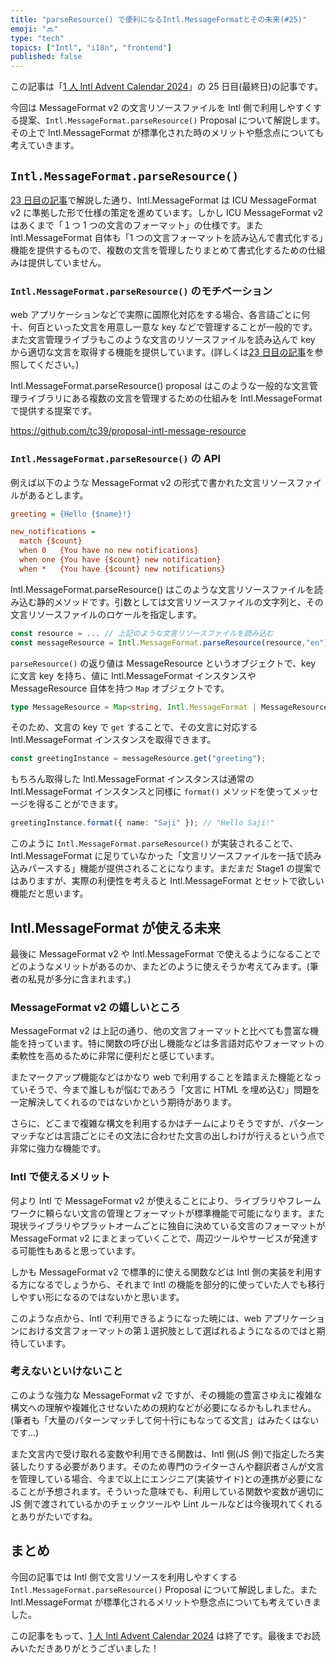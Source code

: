 ```yaml
---
title: "parseResource() で便利になるIntl.MessageFormatとその未来(#25)"
emoji: "🔜"
type: "tech"
topics: ["Intl", "i18n", "frontend"]
published: false
---
```


この記事は「[1 人 Intl Advent Calendar 2024](https://adventar.org/calendars/10555)」の 25 日目(最終日)の記事です。

今回は MessageFormat v2 の文言リソースファイルを Intl 側で利用しやすくする提案、`Intl.MessageFormat.parseResource()` Proposal について解説します。その上で Intl.MessageFormat が標準化された時のメリットや懸念点についても考えていきます。

## `Intl.MessageFormat.parseResource()`

[23 日目の記事](https://zenn.dev/sajikix/articles/intl-advent-calendar-24-23)で解説した通り、Intl.MessageFormat は ICU MessageFormat v2 に準拠した形で仕様の策定を進めています。しかし ICU MessageFormat v2 はあくまで「１つ 1 つの文言のフォーマット」の仕様です。また Intl.MessageFormat 自体も「1 つの文言フォーマットを読み込んで書式化する」機能を提供するもので、複数の文言を管理したりまとめて書式化するための仕組みは提供していません。

### `Intl.MessageFormat.parseResource()` のモチベーション

web アプリケーションなどで実際に国際化対応をする場合、各言語ごとに何十、何百といった文言を用意し一意な key などで管理することが一般的です。また文言管理ライブラもこのような文言のリソースファイルを読み込んで key から適切な文言を取得する機能を提供しています。(詳しくは[23 日目の記事](https://zenn.dev/sajikix/articles/intl-advent-calendar-24-23)を参照してください。)

Intl.MessageFormat.parseResource() proposal はこのような一般的な文言管理ライブラリにある複数の文言を管理するための仕組みを Intl.MessageFormat で提供する提案です。

https://github.com/tc39/proposal-intl-message-resource

### `Intl.MessageFormat.parseResource()` の API

例えば以下のような MessageFormat v2 の形式で書かれた文言リソースファイルがあるとします。

```ini
greeting = {Hello {$name}!}

new_notifications =
  match {$count}
  when 0   {You have no new notifications}
  when one {You have {$count} new notification}
  when *   {You have {$count} new notifications}
```

Intl.MessageFormat.parseResource() はこのような文言リソースファイルを読み込む静的メソッドです。引数としては文言リソースファイルの文字列と、その文言リソースファイルのロケールを指定します。

```ts
const resource = ... // 上記のような文言リソースファイルを読み込む
const messageResource = Intl.MessageFormat.parseResource(resource,"en");
```

`parseResource()` の返り値は MessageResource というオブジェクトで、key に文言 key を持ち、値に Intl.MessageFormat インスタンスや MessageResource 自体を持つ `Map` オブジェクトです。

```ts
type MessageResource = Map<string, Intl.MessageFormat | MessageResource>;
```

そのため、文言の key で `get` することで、その文言に対応する Intl.MessageFormat インスタンスを取得できます。

```ts
const greetingInstance = messageResource.get("greeting");
```

もちろん取得した Intl.MessageFormat インスタンスは通常の Intl.MessageFormat インスタンスと同様に `format()` メソッドを使ってメッセージを得ることができます。

```ts
greetingInstance.format({ name: "Saji" }); // "Hello Saji!"
```

このように `Intl.MessageFormat.parseResource()` が実装されることで、Intl.MessageFormat に足りていなかった「文言リソースファイルを一括で読み込みパースする」機能が提供されることになります。まだまだ Stage1 の提案ではありますが、実際の利便性を考えると Intl.MessageFormat とセットで欲しい機能だと思います。

## Intl.MessageFormat が使える未来

最後に MessageFormat v2 や Intl.MessageFormat で使えるようになることでどのようなメリットがあるのか、またどのように使えそうか考えてみます。(筆者の私見が多分に含まれます。)

### MessageFormat v2 の嬉しいところ

MessageFormat v2 は上記の通り、他の文言フォーマットと比べても豊富な機能を持っています。特に関数の呼び出し機能などは多言語対応やフォーマットの柔軟性を高めるために非常に便利だと感じています。

またマークアップ機能などはかなり web で利用することを踏まえた機能となっていそうで、今まで誰しもが悩むであろう「文言に HTML を埋め込む」問題を一定解決してくれるのではないかという期待があります。

さらに、どこまで複雑な構文を利用するかはチームによりそうですが、パターンマッチなどは言語ごとにその文法に合わせた文言の出しわけが行えるという点で非常に強力な機能です。

### Intl で使えるメリット

何より Intl で MessageFormat v2 が使えることにより、ライブラリやフレームワークに頼らない文言の管理とフォーマットが標準機能で可能になります。また現状ライブラリやプラットオームごとに独自に決めている文言のフォーマットが MessageFormat v2 にまとまっていくことで、周辺ツールやサービスが発達する可能性もあると思っています。

しかも MessageFormat v2 で標準的に使える関数などは Intl 側の実装を利用する方になるでしょうから、それまで Intl の機能を部分的に使っていた人でも移行しやすい形になるのではないかと思います。

このような点から、Intl で利用できるようになった暁には、web アプリケーションにおける文言フォーマットの第１選択肢として選ばれるようになるのではと期待しています。

### 考えないといけないこと

このような強力な MessageFormat v2 ですが、その機能の豊富さゆえに複雑な構文への理解や複雑化させないための規約などが必要になるかもしれません。(筆者も「大量のパターンマッチして何十行にもなってる文言」はみたくはないです...)

また文言内で受け取れる変数や利用できる関数は、Intl 側(JS 側)で指定したろ実装したりする必要があります。そのため専門のライターさんや翻訳者さんが文言を管理している場合、今まで以上にエンジニア(実装サイド)との連携が必要になることが予想されます。そういった意味でも、利用している関数や変数が適切に JS 側で渡されているかのチェックツールや Lint ルールなどは今後現れてくれるとありがたいですね。

## まとめ

今回の記事では Intl 側で文言リソースを利用しやすくする `Intl.MessageFormat.parseResource()` Proposal について解説しました。また Intl.MessageFormat が標準化されるメリットや懸念点についても考えていきました。

この記事をもって、[1 人 Intl Advent Calendar 2024](https://adventar.org/calendars/10555) は終了です。最後までお読みいただきありがとうございました！
